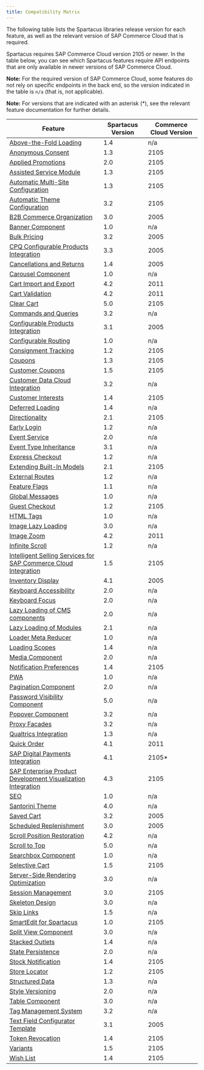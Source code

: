 ```yaml
---
title: Compatibility Matrix
---
```


The following table lists the Spartacus libraries release version for each feature, as well as the relevant version of SAP Commerce Cloud that is required.

Spartacus requires SAP Commerce Cloud version 2105 or newer. In the table below, you can see which Spartacus features require API endpoints that are only available in newer versions of SAP Commerce Cloud.

**Note:** For the required version of SAP Commerce Cloud, some features do not rely on specific endpoints in the back end, so the version indicated in the table is `n/a` (that is, not applicable).

**Note:** For versions that are indicated with an asterisk (*), see the relevant feature documentation for further details.

| Feature | Spartacus Version | Commerce Cloud Version |
| --- | --- | --- |
| [Above-the-Fold Loading](/above-the-fold/) | 1.4 | n/a |
| [Anonymous Consent](/anonymous-consent/) | 1.3 | 2105 |
| [Applied Promotions](/applied-promotions/) | 2.0 | 2105 |
| [Assisted Service Module](/asm/) | 1.3 | 2105 |
| [Automatic Multi-Site Configuration](/automatic-context-configuration/) | 1.3 | 2105 |
| [Automatic Theme Configuration](/automatic-context-configuration/#automatic-theme-configuration) | 3.2 | 2105 |
| [B2B Commerce Organization](/b2b-commerce-organization/) | 3.0 | 2005 |
| [Banner Component](/banner-component/) | 1.0 | n/a |
| [Bulk Pricing](/bulk-pricing/) | 3.2 | 2005 |
| [CPQ Configurable Products Integration](/cpq-configurable-products-integration/) | 3.3 | 2005 |
| [Cancellations and Returns](/cancellations-and-returns/) | 1.4 | 2005 |
| [Carousel Component](/carousel-component/) | 1.0 | n/a |
| [Cart Import and Export](/cart-import-export/) | 4.2 | 2011 |
| [Cart Validation](/cart-validation/) | 4.2 | 2011 |
| [Clear Cart](/clear-cart/) | 5.0 | 2105 |
| [Commands and Queries](/commands-and-queries/) | 3.2 | n/a |
| [Configurable Products Integration](/configurable-products-integration/) | 3.1 | 2005 |
| [Configurable Routing](/configurable-routing/) | 1.0 | n/a |
| [Consignment Tracking](/consignment-tracking/) | 1.2 | 2105 |
| [Coupons](/coupons/) | 1.3 | 2105 |
| [Customer Coupons](/customer-coupons/) | 1.5 | 2105 |
| [Customer Data Cloud Integration](/cdc-integration/) | 3.2 | n/a |
| [Customer Interests](/customer-interests/) | 1.4 | 2105 |
| [Deferred Loading](/deferred-loading/) | 1.4 | n/a |
| [Directionality](/directionality/) | 2.1 | 2105 |
| [Early Login](/early-login/) | 1.2 | n/a |
| [Event Service](/event-service/) | 2.0 | n/a |
| [Event Type Inheritance](/event-service/#event-type-inheritance) | 3.1 | n/a |
| [Express Checkout](/express-checkout/) | 1.2 | n/a |
| [Extending Built-In Models](/type-augmentation/) | 2.1 | 2105 |
| [External Routes](/external-routes/) | 1.2 | n/a |
| [Feature Flags](/configuring-feature-flags/) | 1.1 | n/a |
| [Global Messages](/global-messages/) | 1.0 | n/a |
| [Guest Checkout](/guest-checkout/) | 1.2 | 2105 |
| [HTML Tags](/html-tags/) | 1.0 | n/a |
| [Image Lazy Loading](/media-component/#image-lazy-loading) | 3.0 | n/a |
| [Image Zoom](/image-zoom/) | 4.2 | 2011 |
| [Infinite Scroll](/infinite-scroll/) | 1.2 | n/a |
| [Intelligent Selling Services for SAP Commerce Cloud Integration](/cds-integration/) | 1.5 | 2105 |
| [Inventory Display](/inventory-display/) | 4.1 | 2005 |
| [Keyboard Accessibility](/keyboard-accessibility/) | 2.0 | n/a |
| [Keyboard Focus](/keyboard-focus/) | 2.0 | n/a |
| [Lazy Loading of CMS components](/lazy-loading-guide/#lazy-loading-of-cms-components) | 2.0 | n/a |
| [Lazy Loading of Modules](/lazy-loading-guide/#lazy-loading-of-modules) | 2.1 | n/a |
| [Loader Meta Reducer](/loader-meta-reducer/) | 1.0 | n/a |
| [Loading Scopes](/loading-scopes/) | 1.4 | n/a |
| [Media Component](/media-component/) | 2.0 | n/a |
| [Notification Preferences](/notification-preferences/) | 1.4 | 2105 |
| [PWA](/pwa-home/) | 1.0 | n/a |
| [Pagination Component](/pagination/) | 2.0 | n/a |
| [Password Visibility Component](/password-visibility-component/) | 5.0 | n/a |
| [Popover Component](/popover-component/) | 3.2 | n/a |
| [Proxy Facades](/proxy-facades/) | 3.2 | n/a |
| [Qualtrics Integration](/qualtrics-integration/) | 1.3 | n/a |
| [Quick Order](/quick-order/) | 4.1 | 2011 |
| [SAP Digital Payments Integration](/digital-payments-integration/) | 4.1 | 2105* |
| [SAP Enterprise Product Development Visualization Integration](/epd-visualization-integration/) | 4.3 | 2105 |
| [SEO](/seo/) | 1.0 | n/a |
| [Santorini Theme](/storefront-themes/) | 4.0 | n/a |
| [Saved Cart](/saved-cart/) | 3.2 | 2005 |
| [Scheduled Replenishment](/scheduled-replenishment/) | 3.0 | 2005 |
| [Scroll Position Restoration](/scroll-position-restoration/) | 4.2 | n/a |
| [Scroll to Top](/scroll-to-top/) | 5.0 | n/a |
| [Searchbox Component](/searchbox-component/) | 1.0 | n/a |
| [Selective Cart](/selective-cart/) | 1.5 | 2105 |
| [Server-Side Rendering Optimization](/server-side-rendering-optimization/) | 3.0 | n/a |
| [Session Management](/session-management/) | 3.0 | 2105 |
| [Skeleton Design](/skeleton-design/) | 3.0 | n/a |
| [Skip Links](/skip-links/) | 1.5 | n/a |
| [SmartEdit for Spartacus](/smartEdit-setup-instructions-for-spartacus/) | 1.0 | 2105 |
| [Split View Component](/split-view/) | 3.0 | n/a |
| [Stacked Outlets](/outlets/#stacked-outlets) | 1.4 | n/a |
| [State Persistence](/state-persistence/) | 2.0 | n/a |
| [Stock Notification](/stock-notification/) | 1.4 | 2105 |
| [Store Locator](/store-locator/) | 1.2 | 2105 |
| [Structured Data](/structured-data/) | 1.3 | n/a |
| [Style Versioning](/css-architecture/#style-versioning) | 2.0 | n/a |
| [Table Component](/table-component/) | 3.0 | n/a |
| [Tag Management System](/tag-management-system/) | 3.2 | n/a |
| [Text Field Configurator Template](/text-field-configurator-template/) | 3.1 | 2005 |
| [Token Revocation](/token-revocation/) | 1.4 | 2105 |
| [Variants](/variants/) | 1.5 | 2105 |
| [Wish List](/wish-list/) | 1.4 | 2105 |